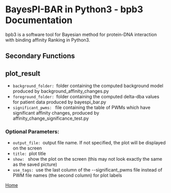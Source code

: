 # BayesPI-BAR in Python3 - bpb3 Documentation

bpb3 is a software tool for Bayesian method for protein-DNA interaction with binding affinity Ranking in Python3.

## Secondary Functions

## plot_result

<ul>
  <li><code>background_folder: </code>folder containing the computed background model
                        produced by background_affinity_changes.py </li>
<li><code>foreground_folder: </code>folder containing the computed delta-dba values for
                        patient data produced by bayespi_bar.py</li>
  <li><code>significant_pwms: </code> file containing the table of PWMs which have
                        significant affinity changes, produced by
                        affinity_change_significance_test.py
</li>

  
</ul>

### Optional Parameters:

<ul>
  <li><code>output_file: </code>output file name. If not specified, the plot will be
                        displayed on the screen </li>
<li><code>title: </code>plot title</li>
  <li><code>show: </code> show the plot on the screen (this may not look exactly
                        the same as the saved picture)</li>
<li><code>use_tags: </code>use the last column of the --significant_pwms file
                        instead of PWM file names (the second column) for plot
                        labels</li>
  
</ul>  

[Home](index.md)
